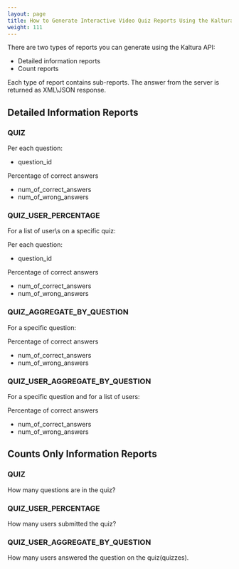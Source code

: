 ```yaml
---
layout: page
title: How to Generate Interactive Video Quiz Reports Using the Kaltura API?
weight: 111
---
```



There are two types of reports you can generate using the Kaltura API:

* Detailed information reports
* Count reports

Each type of report contains sub-reports.
The answer from the server is returned as XML\JSON response.

## Detailed Information Reports  

### QUIZ  

Per each question:

* question_id

Percentage of correct answers

* num_of_correct_answers
* num_of_wrong_answers

### QUIZ_USER_PERCENTAGE

For a list of user\s on a specific quiz:

Per each question:

* question_id

Percentage of correct answers

* num_of_correct_answers
* num_of_wrong_answers

### QUIZ_AGGREGATE_BY_QUESTION

For a specific question:

Percentage of correct answers

* num_of_correct_answers
* num_of_wrong_answers

### QUIZ_USER_AGGREGATE_BY_QUESTION

For a specific question and for a list of users:

Percentage of correct answers

* num_of_correct_answers
* num_of_wrong_answers

## Counts Only Information Reports

### QUIZ

How many questions are in the quiz?

### QUIZ_USER_PERCENTAGE

How many users submitted the quiz?

### QUIZ_USER_AGGREGATE_BY_QUESTION

How many users answered the question on the quiz(quizzes).
